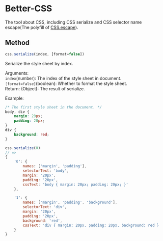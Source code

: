 # Better-CSS
The tool about CSS, including CSS serialize and CSS selector name escape(The polyfill of [CSS.escape](https://drafts.csswg.org/cssom/#the-css.escape%28%29-method)).  

## Method
```js
css.serialize(index, [format=false])
```  
Serialize the style sheet by index.  
  
Arguments:  
```index```(number): The index of the style sheet in document.  
```[format=false]```(boolean): Whether to format the style sheet.  
Return: 
(Object): The result of serialize.  
  
Example:    

```css
/* The first style sheet in the document. */
body, div {
	margin: 20px;
	padding: 20px;
}
div {
	background: red;
}
```
```js
css.serialize(0)
// => 
{
	'0': { 
		names: ['margin', 'padding'], 
		selectorText: 'body', 
		margin: '20px', 
		padding: '20px', 
		cssText: 'body { margin: 20px; padding: 20px; }' 
	},

	'1': { 
		names: ['margin', 'padding', 'background'], 
		selectorText: 'div', 
		margin: '20px', 
		padding: '20px', 
		background: 'red', 
		cssText: 'div { margin: 20px, padding: 20px, background: red }' 
	}
}
```